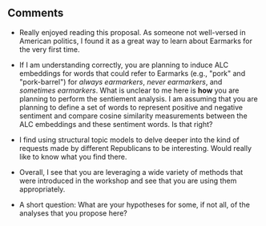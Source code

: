 
## Comments
+ Really enjoyed reading this proposal. As someone not well-versed in American politics, I found it as a great way to learn about Earmarks for the very first time. 

+ If I am understanding correctly, you are planning to induce ALC embeddings for words that could refer to Earmarks (e.g., "pork" and "pork-barrel") for *always earmarkers*, *never earmarkers*, and *sometimes earmarkers*. What is unclear to me here is **how** you are planning to perform the sentiement analysis. I am assuming that you are planning to define a set of words to represent positive and negative sentiment and compare cosine similarity measurements between the ALC embeddings and these sentiment words. Is that right? 

+ I find using structural topic models to delve deeper into the kind of requests made by different Republicans to be interesting. Would really like to know what you find there. 

+ Overall, I see that you are leveraging a wide variety of methods that were introduced in the workshop and see that you are using them appropriately. 

+ A short question: What are your hypotheses for some, if not all, of the analyses that you propose here? 